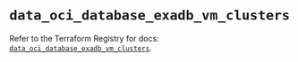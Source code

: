 # `data_oci_database_exadb_vm_clusters`

Refer to the Terraform Registry for docs: [`data_oci_database_exadb_vm_clusters`](https://registry.terraform.io/providers/oracle/oci/7.19.0/docs/data-sources/database_exadb_vm_clusters).
